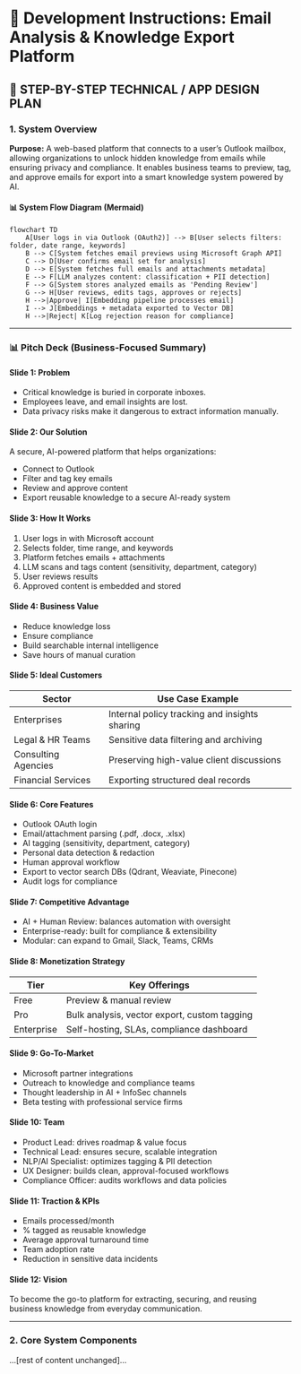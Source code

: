 # 📘 Development Instructions: Email Analysis & Knowledge Export Platform

## 🔧 STEP-BY-STEP TECHNICAL / APP DESIGN PLAN

### 1. System Overview
**Purpose:** A web-based platform that connects to a user’s Outlook mailbox, allowing organizations to unlock hidden knowledge from emails while ensuring privacy and compliance. It enables business teams to preview, tag, and approve emails for export into a smart knowledge system powered by AI.

#### 📊 System Flow Diagram (Mermaid)
```mermaid
flowchart TD
    A[User logs in via Outlook (OAuth2)] --> B[User selects filters: folder, date range, keywords]
    B --> C[System fetches email previews using Microsoft Graph API]
    C --> D[User confirms email set for analysis]
    D --> E[System fetches full emails and attachments metadata]
    E --> F[LLM analyzes content: classification + PII detection]
    F --> G[System stores analyzed emails as 'Pending Review']
    G --> H[User reviews, edits tags, approves or rejects]
    H -->|Approve| I[Embedding pipeline processes email]
    I --> J[Embeddings + metadata exported to Vector DB]
    H -->|Reject| K[Log rejection reason for compliance]
```

---

### 📊 Pitch Deck (Business-Focused Summary)

#### Slide 1: **Problem**
- Critical knowledge is buried in corporate inboxes.
- Employees leave, and email insights are lost.
- Data privacy risks make it dangerous to extract information manually.

#### Slide 2: **Our Solution**
A secure, AI-powered platform that helps organizations:
- Connect to Outlook
- Filter and tag key emails
- Review and approve content
- Export reusable knowledge to a secure AI-ready system

#### Slide 3: **How It Works**
1. User logs in with Microsoft account
2. Selects folder, time range, and keywords
3. Platform fetches emails + attachments
4. LLM scans and tags content (sensitivity, department, category)
5. User reviews results
6. Approved content is embedded and stored

#### Slide 4: **Business Value**
- Reduce knowledge loss
- Ensure compliance
- Build searchable internal intelligence
- Save hours of manual curation

#### Slide 5: **Ideal Customers**
| Sector               | Use Case Example                              |
|----------------------|-----------------------------------------------|
| Enterprises          | Internal policy tracking and insights sharing |
| Legal & HR Teams     | Sensitive data filtering and archiving        |
| Consulting Agencies  | Preserving high-value client discussions      |
| Financial Services   | Exporting structured deal records             |

#### Slide 6: **Core Features**
- Outlook OAuth login
- Email/attachment parsing (.pdf, .docx, .xlsx)
- AI tagging (sensitivity, department, category)
- Personal data detection & redaction
- Human approval workflow
- Export to vector search DBs (Qdrant, Weaviate, Pinecone)
- Audit logs for compliance

#### Slide 7: **Competitive Advantage**
- AI + Human Review: balances automation with oversight
- Enterprise-ready: built for compliance & extensibility
- Modular: can expand to Gmail, Slack, Teams, CRMs

#### Slide 8: **Monetization Strategy**
| Tier       | Key Offerings                                     |
|------------|---------------------------------------------------|
| Free       | Preview & manual review                          |
| Pro        | Bulk analysis, vector export, custom tagging     |
| Enterprise | Self-hosting, SLAs, compliance dashboard         |

#### Slide 9: **Go-To-Market**
- Microsoft partner integrations
- Outreach to knowledge and compliance teams
- Thought leadership in AI + InfoSec channels
- Beta testing with professional service firms

#### Slide 10: **Team**
- Product Lead: drives roadmap & value focus
- Technical Lead: ensures secure, scalable integration
- NLP/AI Specialist: optimizes tagging & PII detection
- UX Designer: builds clean, approval-focused workflows
- Compliance Officer: audits workflows and data policies

#### Slide 11: **Traction & KPIs**
- Emails processed/month
- % tagged as reusable knowledge
- Average approval turnaround time
- Team adoption rate
- Reduction in sensitive data incidents

#### Slide 12: **Vision**
To become the go-to platform for extracting, securing, and reusing business knowledge from everyday communication.

---

### 2. Core System Components
...[rest of content unchanged]...


